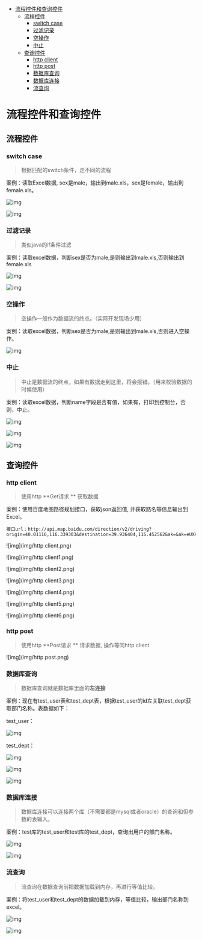 <!-- TOC -->

- [流程控件和查询控件](#流程控件和查询控件)
    - [流程控件](#流程控件)
        - [switch case](#switch-case)
        - [过滤记录](#过滤记录)
        - [空操作](#空操作)
        - [中止](#中止)
    - [查询控件](#查询控件)
        - [http client](#http-client)
        - [http post](#http-post)
        - [数据库查询](#数据库查询)
        - [数据库连接](#数据库连接)
        - [流查询](#流查询)

<!-- /TOC -->

# 流程控件和查询控件

## 流程控件

### switch case

> 根据匹配的switch条件，走不同的流程

案例：读取Excel数据, sex是male，输出到male.xls，sex是female，输出到female.xls。

![img](img/switch.png)

![img](img/switch1.png)



### 过滤记录

> 类似java的if条件过滤

案例：读取excel数据，判断sex是否为male,是则输出到male.xls,否则输出到female.xls

![img](img/过滤记录.png)

![img](img/过滤记录1.png)



### 空操作

> 空操作一般作为数据流的终点。（实际开发现场少用）

案例：读取excel数据，判断sex是否为male,是则输出到male.xls,否则进入空操作。

![img](img/空操作.png)





### 中止

> 中止是数据流的终点，如果有数据走到这里，将会报错。（用来校验数据的时候使用）

案例：读取excel数据，判断name字段是否有值，如果有，打印到控制台，否则，中止。



![img](img/中止.png)

![img](img/中止1.png)



![img](img/中止2.png)



## 查询控件

### http client

> 使用http **Get请求 ** 获取数据

案例：使用百度地图路径规划接口，获取json返回值, 并获取路名等信息输出到Excel。

```
接口url：http://api.map.baidu.com/direction/v2/driving?origin=40.01116,116.339303&destination=39.936404,116.452562&ak=&ak=eUXVDgtYT7m39pNGiup5xpSbFOPMh1Th
```



![img](img/http client.png)

![img](img/http client1.png)



![img](img/http client2.png)



![img](img/http client3.png)



![img](img/http client4.png)



![img](img/http client5.png)



![img](img/http client6.png)



### http post

> 使用http **Post请求 ** 请求数据, 操作等同http client

![img](img/http post.png)







### 数据库查询

> 数据库查询就是数据库里面的**左连接**

案例：现在有test_user表和test_dept表，根据test_user的id左关联test_dept获取部门名称。表数据如下：

test_user：

![img](img/数据库查询.png)

test_dept：

![img](img/数据库查询1.png)



![img](img/数据库查询2.png)

![img](img/数据库查询3.png)





### 数据库连接

> 数据库连接可以连接两个库（不需要都是mysql或者oracle）的查询和但参数的表输入。

案例：test库的test_user和test库的test_dept，查询出用户的部门名称。

![img](img/数据库连接.png)

![img](img/数据库连接1.png)



### 流查询

> 流查询在数据查询前把数据加载到内存，再进行等值比较。

案例：将test_user和test_dept的数据加载到内存，等值比较，输出部门名称到excel。

![img](img/流查询.png)

![img](img/流查询1.png)